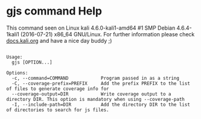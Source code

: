 # gjs command Help
 
 This command seen on Linux kali 4.6.0-kali1-amd64 #1 SMP Debian 4.6.4-1kali1 (2016-07-21) x86_64 GNU/Linux. For further information please check [docs.kali.org](docs.kali.org) and have a nice day buddy ;) 

~~~

Usage:
  gjs [OPTION...]

Options:
  -c, --command=COMMAND            Program passed in as a string
  -C, --coverage-prefix=PREFIX     Add the prefix PREFIX to the list of files to generate coverage info for
  --coverage-output=DIR            Write coverage output to a directory DIR. This option is mandatory when using --coverage-path
  -I, --include-path=DIR           Add the directory DIR to the list of directories to search for js files.


~~~
